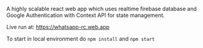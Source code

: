 A highly scalable react web app which uses realtime firebase database and Google Authentication with Context API for state management.

Live run at: https://whatsapp-rc.web.app 

To start in local environment do `npm install` and `npm start`
